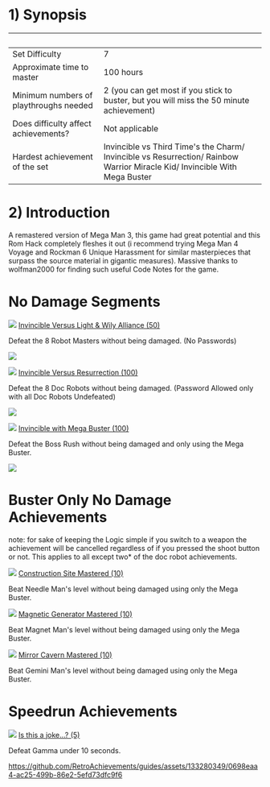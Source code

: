 <html><body>
<!--StartFragment--><h1>1) Synopsis</h1>

  |  
-- | --
Set Difficulty | 7
Approximate time to master | 100 hours
Minimum numbers of playthroughs needed | 2 (you can get most if you stick to buster, but you will miss the 50 minute achievement)
Does difficulty affect achievements? | Not applicable
Hardest achievement of the set | Invincible vs Third Time's the Charm/ Invincible vs Resurrection/ Rainbow Warrior Miracle Kid/ Invincible With Mega Buster 

<!--EndFragment-->


<!--StartFragment--><h1>2) Introduction</h1>

A remastered version of Mega Man 3, this game had great potential and this Rom Hack completely fleshes it out (i recommend trying Mega Man 4 Voyage and Rockman 6 Unique Harassment for similar masterpieces that surpass the source material in gigantic measures). 
Massive thanks to wolfman2000 for finding such useful Code Notes for the game.

<!--EndFragment-->

<!--StartFragment--><h1>No Damage Segments</h1>
![](https://media.retroachievements.org/Badge/350189.png) [Invincible Versus Light & Wily Alliance (50)](https://retroachievements.org/achievement/314119)

Defeat the 8 Robot Masters without being damaged. (No Passwords)

[![](https://img.youtube.com/vi/-deTP-frezg/0.jpg)](https://www.youtube.com/watch?v=-deTP-frezg)

![](https://media.retroachievements.org/Badge/350190.png) [Invincible Versus Resurrection (100)](https://retroachievements.org/achievement/314120)

Defeat the 8 Doc Robots without being damaged. (Password Allowed only with all Doc Robots Undefeated)

[![](https://img.youtube.com/vi/ewAMS3q7tsE/0.jpg)](https://www.youtube.com/watch?v=ewAMS3q7tsE)

![](https://media.retroachievements.org/Badge/350192.png) [Invincible with Mega Buster (100)](https://retroachievements.org/achievement/314110)

Defeat the Boss Rush without being damaged and only using the Mega Buster.

[![](https://img.youtube.com/vi/3lPQ1ImfYcE/0.jpg)](https://www.youtube.com/watch?v=3lPQ1ImfYcE)


<!--EndFragment-->


<!--StartFragment--><h1>Buster Only No Damage Achievements</h1>

note: for sake of keeping the Logic simple if you switch to a weapon the achievement will be cancelled regardless of if you pressed the shoot button or not. This applies to all except two* of the doc robot achievements.

![](https://media.retroachievements.org/Badge/343958.png) [Construction Site Mastered (10)](https://retroachievements.org/achievement/314084)

Beat Needle Man's level without being damaged using only the Mega Buster.

![](https://media.retroachievements.org/Badge/343959.png) [Magnetic Generator Mastered (10)](https://retroachievements.org/achievement/314085)

Beat Magnet Man's level without being damaged using only the Mega Buster.

![](https://media.retroachievements.org/Badge/343960.png) [Mirror Cavern Mastered (10)](https://retroachievements.org/achievement/314086)

Beat Gemini Man's level without being damaged using only the Mega Buster.

<!--EndFragment-->

<!--StartFragment--><h1>Speedrun Achievements</h1>
![](https://media.retroachievements.org/Badge/348495.png) [Is this a joke...? (5)](https://retroachievements.org/achievement/314895)

Defeat Gamma under 10 seconds.

https://github.com/RetroAchievements/guides/assets/133280349/0698eaa4-ac25-499b-86e2-5efd73dfc9f6

</body>
</html>


